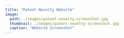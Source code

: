 ```yaml
---
title: "Patent Novelty Website"
image: 
  path: ./images/patent-novelty-screenshot.jpg
  thumbnail: ./images/patent-novelty-screenshot.jpg
  caption: "Website Screenshot"
---
```


